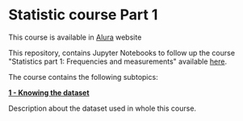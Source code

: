 # Statistic course Part 1

This course is available in [Alura](https://www.alura.com.br/) website

This repository, contains Jupyter Notebooks to follow up the course "Statistics part 1: Frequencies and measurements" available [here](https://www.alura.com.br/curso-online-estatistica-distribuicoes-e-medidas).

The course contains the following subtopics:

[**1 - Knowing the dataset**](https://github.com/tiagowutzke/Statistic-course-alura-part-1/blob/master/Statistics%20course%20Part%201%20%20%7C%201%20-%20Knowing%20the%20data.ipynb)

Description about the dataset used in whole this course.



